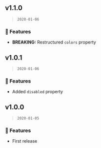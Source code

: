 ## v1.1.0

> `2020-01-06`

### 🎉 Features
  - **BREAKING:** Restructured `colors` property

## v1.0.1

> `2020-01-06`

### 🎉 Features
  - Added `disabled` property

## v1.0.0

> `2020-01-05`

### 🎉 Features
  - First release